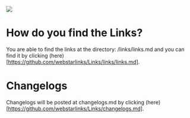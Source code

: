 <img src="https://github.com/webstarlinks/Links/blob/9153bd2ea38cbfdbc4ee2dd4d415498582dae068/images/banner.png"/>




# How do you find the Links?

You are able to find the links at the directory: /links/links.md and you can find it by clicking (here)[https://github.com/webstarlinks/Links/links/links.md].

# Changelogs

Changelogs will be posted at changelogs.md by clicking (here)[https://github.com/webstarlinks/Links/changelogs.md].

